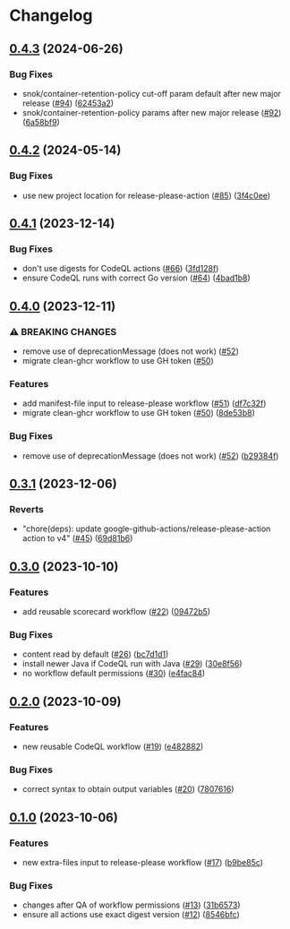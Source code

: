 # Changelog

## [0.4.3](https://github.com/statnett/github-workflows/compare/v0.4.2...v0.4.3) (2024-06-26)


### Bug Fixes

* snok/container-retention-policy cut-off param default after new major release ([#94](https://github.com/statnett/github-workflows/issues/94)) ([62453a2](https://github.com/statnett/github-workflows/commit/62453a266b6ee484964e87875aa2c10abb591121))
* snok/container-retention-policy params after new major release ([#92](https://github.com/statnett/github-workflows/issues/92)) ([6a58bf9](https://github.com/statnett/github-workflows/commit/6a58bf94b2a61c49c9cfbd9817067b0b3848327a))

## [0.4.2](https://github.com/statnett/github-workflows/compare/v0.4.1...v0.4.2) (2024-05-14)


### Bug Fixes

* use new project location for release-please-action ([#85](https://github.com/statnett/github-workflows/issues/85)) ([3f4c0ee](https://github.com/statnett/github-workflows/commit/3f4c0ee79d4647b99e5b296e97b771a79e4a9963))

## [0.4.1](https://github.com/statnett/github-workflows/compare/v0.4.0...v0.4.1) (2023-12-14)


### Bug Fixes

* don't use digests for CodeQL actions ([#66](https://github.com/statnett/github-workflows/issues/66)) ([3fd128f](https://github.com/statnett/github-workflows/commit/3fd128fd4def0f7938e90fc6f7f4fde8a3f45db3))
* ensure CodeQL runs with correct Go version ([#64](https://github.com/statnett/github-workflows/issues/64)) ([4bad1b8](https://github.com/statnett/github-workflows/commit/4bad1b83045a36fee8a4b872312c720001f86a1d))

## [0.4.0](https://github.com/statnett/github-workflows/compare/v0.3.1...v0.4.0) (2023-12-11)


### ⚠ BREAKING CHANGES

* remove use of deprecationMessage (does not work) ([#52](https://github.com/statnett/github-workflows/issues/52))
* migrate clean-ghcr workflow to use GH token ([#50](https://github.com/statnett/github-workflows/issues/50))

### Features

* add manifest-file input to release-please workflow ([#51](https://github.com/statnett/github-workflows/issues/51)) ([df7c32f](https://github.com/statnett/github-workflows/commit/df7c32f3e0c7ec927f00cc2ac39543ab91bb811d))
* migrate clean-ghcr workflow to use GH token ([#50](https://github.com/statnett/github-workflows/issues/50)) ([8de53b8](https://github.com/statnett/github-workflows/commit/8de53b8af8d2156b3b98ca0c12f029666a0b2c75))


### Bug Fixes

* remove use of deprecationMessage (does not work) ([#52](https://github.com/statnett/github-workflows/issues/52)) ([b29384f](https://github.com/statnett/github-workflows/commit/b29384f2054633f63e93016dcfa8587aae4366cf))

## [0.3.1](https://github.com/statnett/github-workflows/compare/v0.3.0...v0.3.1) (2023-12-06)


### Reverts

* "chore(deps): update google-github-actions/release-please-action action to v4" ([#45](https://github.com/statnett/github-workflows/issues/45)) ([69d81b6](https://github.com/statnett/github-workflows/commit/69d81b6d2d711aff0bc0546e24d180ff80672ea2))

## [0.3.0](https://github.com/statnett/github-workflows/compare/v0.2.0...v0.3.0) (2023-10-10)


### Features

* add reusable scorecard workflow ([#22](https://github.com/statnett/github-workflows/issues/22)) ([09472b5](https://github.com/statnett/github-workflows/commit/09472b511fbf37689f14e1dd1e3f57d4c19db24d))


### Bug Fixes

* content read by default ([#26](https://github.com/statnett/github-workflows/issues/26)) ([bc7d1d1](https://github.com/statnett/github-workflows/commit/bc7d1d182341432ad606b73e446824b12901eb77))
* install newer Java if CodeQL run with Java ([#29](https://github.com/statnett/github-workflows/issues/29)) ([30e8f56](https://github.com/statnett/github-workflows/commit/30e8f56c940a7c0aa4f77ab67e8c1c433f6b0904))
* no workflow default permissions ([#30](https://github.com/statnett/github-workflows/issues/30)) ([e4fac84](https://github.com/statnett/github-workflows/commit/e4fac84eba004c101651a7dac85ca2af716ede61))

## [0.2.0](https://github.com/statnett/github-workflows/compare/v0.1.0...v0.2.0) (2023-10-09)


### Features

* new reusable CodeQL workflow ([#19](https://github.com/statnett/github-workflows/issues/19)) ([e482882](https://github.com/statnett/github-workflows/commit/e482882b4a649ea32a058302a724c3ab6754ae80))


### Bug Fixes

* correct syntax to obtain output variables ([#20](https://github.com/statnett/github-workflows/issues/20)) ([7807616](https://github.com/statnett/github-workflows/commit/78076161d9adf287e00ef2134cc90ae5ce365b37))

## [0.1.0](https://github.com/statnett/github-workflows/compare/v0.0.0...v0.1.0) (2023-10-06)


### Features

* new extra-files input to release-please workflow ([#17](https://github.com/statnett/github-workflows/issues/17)) ([b9be85c](https://github.com/statnett/github-workflows/commit/b9be85c49b5e527b95f4dcc94b81d92a2288d59c))


### Bug Fixes

* changes after QA of workflow permissions ([#13](https://github.com/statnett/github-workflows/issues/13)) ([31b6573](https://github.com/statnett/github-workflows/commit/31b6573aaafab2f9a04c32d7f0c3b323eeed299d))
* ensure all actions use exact digest version ([#12](https://github.com/statnett/github-workflows/issues/12)) ([8546bfc](https://github.com/statnett/github-workflows/commit/8546bfc634d3277688121b9ae7d49a27822ff885))

